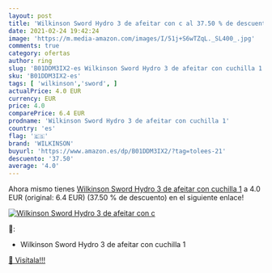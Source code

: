 ```yaml
---
layout: post
title: 'Wilkinson Sword Hydro 3 de afeitar con c al 37.50 % de descuento'
date: 2021-02-24 19:42:24
image: 'https://m.media-amazon.com/images/I/51j+S6wTZqL._SL400_.jpg'
comments: true
category: ofertas
author: ring
slug: 'B01DDM3IX2-es Wilkinson Sword Hydro 3 de afeitar con cuchilla 1'
sku: 'B01DDM3IX2-es'
tags: [ 'wilkinson','sword', ]
actualPrice: 4.0 EUR
currency: EUR
price: 4.0
comparePrice: 6.4 EUR
prodname: 'Wilkinson Sword Hydro 3 de afeitar con cuchilla 1'
country: 'es'
flag: '🇪🇸'
brand: 'WILKINSON'
buyurl: 'https://www.amazon.es/dp/B01DDM3IX2/?tag=tolees-21'
descuento: '37.50'
average: '4.0'
---
```


Ahora mismo tienes [Wilkinson Sword Hydro 3 de afeitar con cuchilla 1](https://www.amazon.es/dp/B01DDM3IX2/?tag=tolees-21) a 4.0 EUR (original: 6.4 EUR) (37.50 %  de descuento) en el siguiente enlace!

[![Wilkinson Sword Hydro 3 de afeitar con c](https://m.media-amazon.com/images/I/51j+S6wTZqL._SL400_.jpg)](https://www.amazon.es/dp/B01DDM3IX2/?tag=tolees-21)

🔎:

- Wilkinson Sword Hydro 3 de afeitar con cuchilla 1

[🛒 Visítala!!!](https://www.amazon.es/dp/B01DDM3IX2/?tag=tolees-21)
